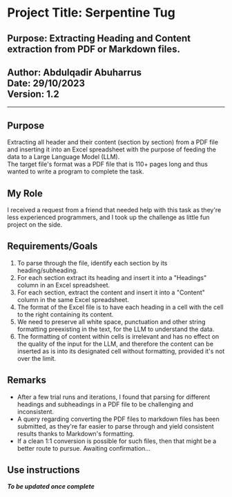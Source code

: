 # Project Title: Serpentine Tug
## Purpose: Extracting Heading and Content extraction from PDF or Markdown files.


## Author: Abdulqadir Abuharrus <br> Date: 29/10/2023 <br>Version: 1.2
___

## Purpose
Extracting all header and their content (section by section) from a PDF file and inserting it into an
Excel spreadsheet with the purpose of feeding the data to a Large Language Model (LLM).<br> 
The target file's format was a PDF file that is 110+ pages long and thus wanted to write a program to complete the task.

## My Role
I received a request from a friend that needed help with this task as they're less experienced programmers, 
and I took up the challenge as little fun project on the side.


## Requirements/Goals
1. To parse through the file, identify each section by its heading/subheading.
2. For each section extract its heading and insert it into a "Headings" column in an Excel spreadsheet.
3. For each section, extract the content and insert it into a "Content" column in the same Excel spreadsheet.
4. The format of the Excel file is to have each heading in a cell with the cell to the right containing its content.
5. We need to preserve all white space, punctuation and other string formatting preexisting in the text, for the LLM to
    understand the data.
6. The formatting of content within cells is irrelevant and has no effect on the quality of the input for the LLM, and
    therefore the content can be <br> inserted as is into its designated cell without formatting, 
    provided it's not over the limit.

## Remarks
* After a few trial runs and iterations, I found that parsing for different headings and subheadings in a PDF file to be
    challenging and inconsistent.
* A query regarding converting the PDF files to markdown files has been submitted, as they're far easier to parse through
    and yield consistent results thanks to Markdown's formatting.
* If a clean 1:1 conversion is possible for such files, then that might be a better route to pursue. Awaiting confirmation...

## Use instructions
 _**To be updated once complete**_